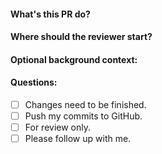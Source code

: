 #### What's this PR do?
#### Where should the reviewer start?
#### Optional background context:
#### Questions:

- [ ] Changes need to be finished.
- [ ] Push my commits to GitHub.
- [ ] For review only.
- [ ] Please follow up with me.